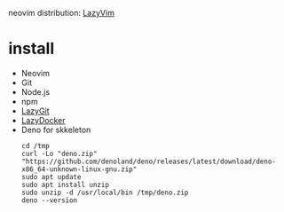 neovim distribution: [LazyVim](https://github.com/LazyVim/starter)

# install

- Neovim
- Git
- Node.js
- npm 
- [LazyGit](https://github.com/jesseduffield/lazygit)
- [LazyDocker](https://github.com/jesseduffield/lazydocker)
- Deno for skkeleton
  ```
  cd /tmp
  curl -Lo "deno.zip" "https://github.com/denoland/deno/releases/latest/download/deno-x86_64-unknown-linux-gnu.zip"
  sudo apt update
  sudo apt install unzip
  sudo unzip -d /usr/local/bin /tmp/deno.zip
  deno --version
  ```

